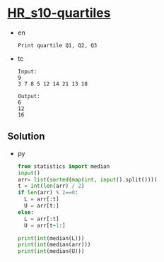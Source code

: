 # [HR_s10-quartiles](https://www.hackerrank.com/challenges/s10-quartiles)

* en

  ```en
  Print quartile Q1, Q2, Q3
  ```

* tc

  ```tc
  Input:
  9
  3 7 8 5 12 14 21 13 18

  Output:
  6
  12
  16
  ```

## Solution

* py

  ```py
  from statistics import median
  input()
  arr= list(sorted(map(int, input().split())))
  t = int(len(arr) / 2)
  if len(arr) % 2==0:
    L = arr[:t]
    U = arr[t:]
  else:
    L = arr[:t]
    U = arr[t+1:]

  print(int(median(L)))
  print(int(median(arr)))
  print(int(median(U)))
  ```
